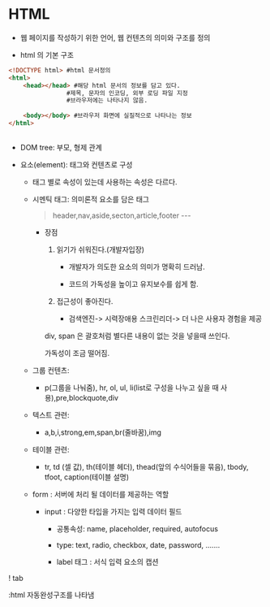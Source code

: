 # HTML

- 웹 페이지를 작성하기 위한 언어, 웹 컨텐츠의 의미와  구조를 정의

-  html 의 기본 구조

  ```html
  <!DOCTYPE html> #html 문서정의
  <html>
      <head></head> #해당 html 문서의 정보를 담고 있다.
      			  #제목, 문자의 인코딩, 외부 로딩 파일 지정
      			  #브라우저에는 나타나지 않음.
      
      <body></body> #브라우저 화면에 실질적으로 나타나는 정보
  </html>
    
  ```

  - DOM tree: 부모, 형제 관계

  - 요소(element): 태그와 컨텐츠로 구성

    - 태그 별로 속성이 있는데 사용하는 속성은 다르다.

    - 시멘틱 태그: 의미론적 요소를 담은 태그

      > header,nav,aside,secton,article,footer ---

      - 장점 

        1. 읽기가 쉬워진다.(개발자입장)

           - 개발자가 의도한 요소의 의미가 명확히 드러남. 

           - 코드의 가독성을 높이고 유지보수를 쉽게 함.

        2. 접근성이 좋아진다.

           - 검색엔진-> 시력장애용 스크린리더-> 더 나은 사용자 경험을 제공

        div, span 은 괄호처럼 별다른 내용이 없는 것을 넣을때 쓰인다. 

        가독성이 조금 떨어짐. 

    - 그룹 컨텐츠:

      - p(그룹을 나눠줌), hr, ol, ul, li(list로 구성을 나누고 싶을 때 사용),pre,blockquote,div

    - 텍스트 관련:

      - a,b,i,strong,em,span,br(줄바꿈),img

    - 테이블 관련:

      - tr, td (셀 값), th(테이블 헤더), thead(앞의 수식어들을 묶음), tbody, tfoot, caption(테이블 설명)

    - form : 서버에 처리 될 데이터를 제공하는 역할

      - input : 다양한 타입을 가지는 입력 데이터 필드

        - 공통속성: name, placeholder, required, autofocus

        - type: text, radio, checkbox, date, password, .......

        - label 태그 : 서식 입력 요소의 캡션

          

! tab

:html 자동완성구조를 나타냄